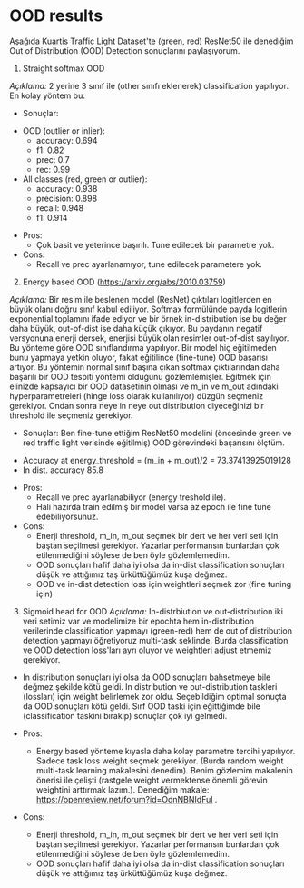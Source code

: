 # OOD results

Aşağıda Kuartis Traffic Light Dataset'te (green, red) ResNet50 ile denediğim Out of Distribution (OOD) Detection sonuçlarını paylaşıyorum.

1. Straight softmax OOD

*Açıklama:* 2 yerine 3 sınıf ile (other sınıfı eklenerek) classification yapılıyor. En kolay yöntem bu.

* Sonuçlar:
- OOD (outlier or inlier):
    - accuracy: 0.694
    - f1: 0.82
    - prec: 0.7
    - rec: 0.99
- All classes (red, green or outlier):
    - accuracy: 0.938
    - precision: 0.898
    - recall: 0.948
    - f1: 0.914

* Pros: 
    - Çok basit ve yeterince başırılı. Tune edilecek bir parametre yok.
* Cons: 
    - Recall ve prec ayarlanamıyor, tune edilecek parametere yok.


2. Energy based OOD (https://arxiv.org/abs/2010.03759)

*Açıklama:* Bir resim ile beslenen model (ResNet) çıktıları logitlerden en büyük olanı doğru sınıf kabul ediliyor. Softmax formülünde payda logitlerin exponential toplamını ifade ediyor ve bir örnek in-distribution ise bu değer daha büyük, out-of-dist ise daha küçük çıkıyor. Bu paydanın negatif versyonuna enerji dersek, enerjisi büyük olan resimler out-of-dist sayılıyor. Bu yönteme göre OOD sınıflandırma yapılıyor. Bir model hiç eğitilmeden bunu yapmaya yetkin oluyor, fakat eğitilince (fine-tune) OOD başarısı artıyor. Bu yöntemin normal sınıf başına çıkan softmax çıktılarından daha başarılı bir OOD tespiti yöntemi olduğunu gözlemlemişler. Eğitmek için elinizde kapsayıcı bir OOD datasetinin olması ve m_in ve m_out adındaki hyperparametreleri (hinge loss olarak kullanılıyor) düzgün seçmeniz gerekiyor. Ondan sonra neye in neye out distribution diyeceğinizi bir threshold ile seçmeniz gerekiyor.

* Sonuçlar:
Ben fine-tune ettiğim ResNet50 modelini (öncesinde green ve red traffic light verisinde eğitilmiş) OOD görevindeki başarısını ölçtüm.
- Accuracy at energy_threshold = (m_in + m_out)/2 = 73.37413925019128
- In dist. accuracy 85.8

* Pros: 
    - Recall ve prec ayarlanabiliyor (energy treshold ile).
    - Hali hazırda train edilmiş bir model varsa az epoch ile fine tune edebiliyorsunuz.
* Cons: 
    - Enerji threshold, m_in, m_out seçmek bir dert ve her veri seti için baştan seçilmesi gerekiyor. Yazarlar performansın bunlardan çok etilenmediğini söylese de ben öyle gözlemlemedim.
    - OOD sonuçları hafif daha iyi olsa da in-dist classification sonuçları düşük ve attığımız taş ürküttüğümüz kuşa değmez.
    - OOD ve in-dist detection loss için weightleri seçmek zor (fine tuning için)



3. Sigmoid head for OOD
*Açıklama:* In-distrbiution ve out-distribution iki veri setimiz var ve modelimize bir epochta hem in-distribution verilerinde classification yapmayı (green-red) hem de out of distribution detection yapmayı öğretiyoruz multi-task şeklinde. Burda classification ve OOD detection loss'ları ayrı oluyor ve weightleri adjust etmemiz gerekiyor. 

* In distribution sonuçları iyi olsa da OOD sonuçları bahsetmeye bile değmez şekilde kötü geldi. In distribution ve out-distribution taskleri (lossları) için weight belirlemek zor oldu. Seçebildiğim optimal sonuçta da OOD sonuçları kötü geldi. Sırf OOD taski için eğittiğimde bile (classification taskini bırakıp) sonuçlar çok iyi gelmedi.

* Pros: 
    - Energy based yönteme kıyasla daha kolay parametre tercihi yapılıyor. Sadece task loss weight seçmek gerekiyor. (Burda random weight multi-task learning makalesini denedim). Benim gözlemim makalenin önerisi ile çelişti (rastgele weight vermektense önemli görevin weightini arttırmak lazım.). Denediğim makale: https://openreview.net/forum?id=OdnNBNIdFul .
* Cons: 
    - Enerji threshold, m_in, m_out seçmek bir dert ve her veri seti için baştan seçilmesi gerekiyor. Yazarlar performansın bunlardan çok etilenmediğini söylese de ben öyle gözlemlemedim.
    - OOD sonuçları hafif daha iyi olsa da in-dist classification sonuçları düşük ve attığımız taş ürküttüğümüz kuşa değmez.
